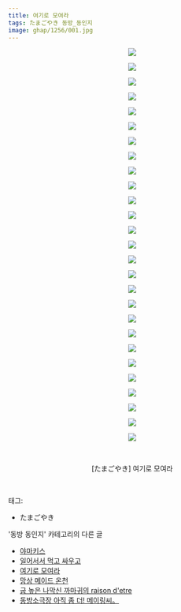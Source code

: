```yaml
---
title: 여기로 모여라
tags: たまごやき 동방_동인지
image: ghap/1256/001.jpg
---
```

<div class="article">
<p style="text-align: center; clear: none; float: none;"><img src="{{ site.nasurl }}/ghap/1256/001.jpg"/></p>
<p style="text-align: center; clear: none; float: none;"><img src="{{ site.nasurl }}/ghap/1256/002.jpg"/></p>
<p style="text-align: center; clear: none; float: none;"><img src="{{ site.nasurl }}/ghap/1256/003.jpg"/></p>
<p style="text-align: center; clear: none; float: none;"><img src="{{ site.nasurl }}/ghap/1256/004.jpg"/></p>
<p style="text-align: center; clear: none; float: none;"><img src="{{ site.nasurl }}/ghap/1256/005.jpg"/></p>
<p style="text-align: center; clear: none; float: none;"><img src="{{ site.nasurl }}/ghap/1256/006.jpg"/></p>
<p style="text-align: center; clear: none; float: none;"><img src="{{ site.nasurl }}/ghap/1256/007.jpg"/></p>
<p style="text-align: center; clear: none; float: none;"><img src="{{ site.nasurl }}/ghap/1256/008.jpg"/></p>
<p style="text-align: center; clear: none; float: none;"><img src="{{ site.nasurl }}/ghap/1256/009.jpg"/></p>
<p style="text-align: center; clear: none; float: none;"><img src="{{ site.nasurl }}/ghap/1256/010.jpg"/></p>
<p style="text-align: center; clear: none; float: none;"><img src="{{ site.nasurl }}/ghap/1256/011.jpg"/></p>
<p style="text-align: center; clear: none; float: none;"><img src="{{ site.nasurl }}/ghap/1256/012.jpg"/></p>
<p style="text-align: center; clear: none; float: none;"><img src="{{ site.nasurl }}/ghap/1256/013.jpg"/></p>
<p style="text-align: center; clear: none; float: none;"><img src="{{ site.nasurl }}/ghap/1256/014.jpg"/></p>
<p style="text-align: center; clear: none; float: none;"><img src="{{ site.nasurl }}/ghap/1256/015.jpg"/></p>
<p style="text-align: center; clear: none; float: none;"><img src="{{ site.nasurl }}/ghap/1256/016.jpg"/></p>
<p style="text-align: center; clear: none; float: none;"><img src="{{ site.nasurl }}/ghap/1256/017.jpg"/></p>
<p style="text-align: center; clear: none; float: none;"><img src="{{ site.nasurl }}/ghap/1256/018.jpg"/></p>
<p style="text-align: center; clear: none; float: none;"><img src="{{ site.nasurl }}/ghap/1256/019.jpg"/></p>
<p style="text-align: center; clear: none; float: none;"><img src="{{ site.nasurl }}/ghap/1256/020.jpg"/></p>
<p style="text-align: center; clear: none; float: none;"><img src="{{ site.nasurl }}/ghap/1256/021.jpg"/></p>
<p style="text-align: center; clear: none; float: none;"><img src="{{ site.nasurl }}/ghap/1256/022.jpg"/></p>
<p style="text-align: center; clear: none; float: none;"><img src="{{ site.nasurl }}/ghap/1256/023.jpg"/></p>
<p style="text-align: center; clear: none; float: none;"><img src="{{ site.nasurl }}/ghap/1256/024.jpg"/></p>
<p style="text-align: center; clear: none; float: none;"><img src="{{ site.nasurl }}/ghap/1256/025.jpg"/></p>
<p style="text-align: center; clear: none; float: none;"><img src="{{ site.nasurl }}/ghap/1256/026.jpg"/></p>
<p style="text-align: center; clear: none; float: none;"><img src="{{ site.nasurl }}/ghap/1256/027.jpg"/></p>
<p style="text-align: center; clear: none; float: none;"><br/></p>
<p style="text-align: center; clear: none; float: none;">[たまごやき] 여기로 모여라</p>
<p><br/></p>
</div><div class="tagTrail">
<p>태그: </p>
<ul>
<li>たまごやき</li>
</ul>
</div><div class="another">
<p>'동방 동인지' 카테고리의 다른 글</p>
<ul>
<li><a href="/2016-07-31-ghap_1259">야마키스</a></li>
<li><a href="/2016-07-31-ghap_1257">일어서서 먹고 싸우고</a></li>
<li><a href="/2016-07-31-ghap_1256">여기로 모여라</a></li>
<li><a href="/2016-07-31-ghap_1255">망상 메이드 온천</a></li>
<li><a href="/2016-07-31-ghap_1253">굽 높은 나막신 까마귀의 raison d'etre</a></li>
<li><a href="/2016-07-31-ghap_1252">동방소극장 아직 좀 더! 메이링씨。</a></li>
</ul>
</div><div class="cb_module cb_fluid">
<div class="cb_wrt cb_profile">
</div><!-- commentList close -->
</div>